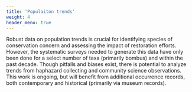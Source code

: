 ```yaml
---
title: 'Populaiton trends'
weight: 4
header_menu: true
---
```


Robust data on population trends is crucial for identifying species of conservation concern and assessing the impact of restoration efforts. However, the systematic surveys needed to generate this data have only been done for a select number of taxa (primarily bombus) and within the past decade. Though pitfalls and biases exist, there is potential to analyze trends from haphazard collecting and community science observations. This work is ongoing, but will benefit from additional occurrence records, both contemporary and historical (primarily via museum records). 

